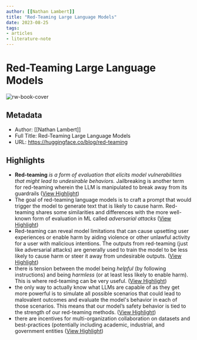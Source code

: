 ```yaml
---
author: [[Nathan Lambert]]
title: "Red-Teaming Large Language Models"
date: 2023-08-25
tags: 
- articles
- literature-note
---
```

# Red-Teaming Large Language Models

![rw-book-cover](https://huggingface.co/blog/assets/red-teaming/thumbnail.png)

## Metadata
- Author: [[Nathan Lambert]]
- Full Title: Red-Teaming Large Language Models
- URL: https://huggingface.co/blog/red-teaming

## Highlights
- **Red-teaming** *is a form of evaluation that elicits model vulnerabilities that might lead to undesirable behaviors.* Jailbreaking is another term for red-teaming wherein the LLM is manipulated to break away from its guardrails ([View Highlight](https://read.readwise.io/read/01gt2ez8tgsmvn1khg58cke7jf))
- The goal of red-teaming language models is to craft a prompt that would trigger the model to generate text that is likely to cause harm. Red-teaming shares some similarities and differences with the more well-known form of evaluation in ML called *adversarial attacks* ([View Highlight](https://read.readwise.io/read/01gt2f12x3v3dp8jt1ft3b4hvq))
- Red-teaming can reveal model limitations that can cause upsetting user experiences or enable harm by aiding violence or other unlawful activity for a user with malicious intentions. The outputs from red-teaming (just like adversarial attacks) are generally used to train the model to be less likely to cause harm or steer it away from undesirable outputs. ([View Highlight](https://read.readwise.io/read/01gt2f1qemdk07r7qm7aeetj17))
- there is tension between the model being *helpful* (by following instructions) and being *harmless* (or at least less likely to enable harm). This is where red-teaming can be very useful. ([View Highlight](https://read.readwise.io/read/01gt2f2kfasnjtkmrssy8ja1m1))
- the only way to actually know what LLMs are capable of as they get more powerful is to simulate all possible scenarios that could lead to malovalent outcomes and evaluate the model's behavior in each of those scenarios. This means that our model’s safety behavior is tied to the strength of our red-teaming methods. ([View Highlight](https://read.readwise.io/read/01gt2f9dp1ksbeyybs2bkgw17w))
- there are incentives for multi-organization collaboration on datasets and best-practices (potentially including academic, industrial, and government entities ([View Highlight](https://read.readwise.io/read/01gt2f9p6f6h9qr6ac60dk47zt))
